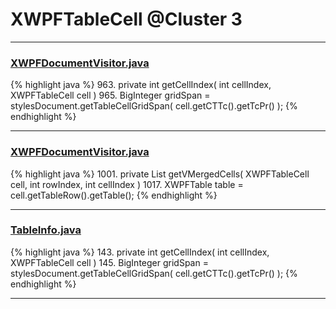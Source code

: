 # XWPFTableCell @Cluster 3

***

### [XWPFDocumentVisitor.java](https://searchcode.com/codesearch/view/96672565/)
{% highlight java %}
963. private int getCellIndex( int cellIndex, XWPFTableCell cell )
965.     BigInteger gridSpan = stylesDocument.getTableCellGridSpan( cell.getCTTc().getTcPr() );
{% endhighlight %}

***

### [XWPFDocumentVisitor.java](https://searchcode.com/codesearch/view/96672565/)
{% highlight java %}
1001. private List<XWPFTableCell> getVMergedCells( XWPFTableCell cell, int rowIndex, int cellIndex )
1017.             XWPFTable table = cell.getTableRow().getTable();
{% endhighlight %}

***

### [TableInfo.java](https://searchcode.com/codesearch/view/96672683/)
{% highlight java %}
143. private int getCellIndex( int cellIndex, XWPFTableCell cell )
145.     BigInteger gridSpan = stylesDocument.getTableCellGridSpan( cell.getCTTc().getTcPr() );
{% endhighlight %}

***

